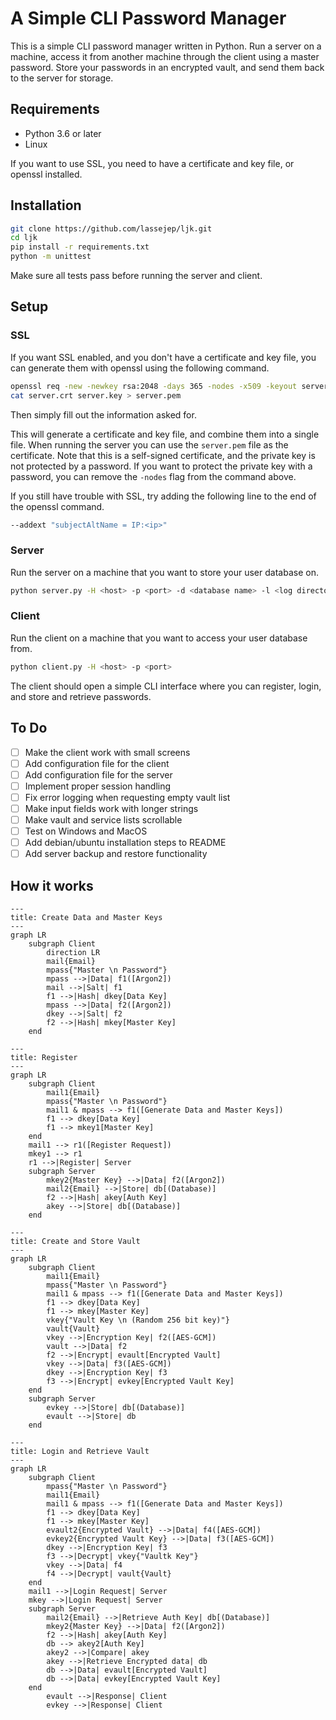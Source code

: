 # A Simple CLI Password Manager
This is a simple CLI password manager written in Python.
Run a server on a machine, access it from another machine through the client using a master password.
Store your passwords in an encrypted vault, and send them back to the server for storage.

## Requirements
- Python 3.6 or later
- Linux

If you want to use SSL, you need to have a certificate and key file, or openssl installed.

## Installation
```bash
git clone https://github.com/lassejep/ljk.git
cd ljk
pip install -r requirements.txt
python -m unittest
```
Make sure all tests pass before running the server and client.

## Setup
### SSL
If you want SSL enabled, and you don't have a certificate and key file, you can generate them with openssl using the following command.
```bash
openssl req -new -newkey rsa:2048 -days 365 -nodes -x509 -keyout server.key -out server.crt
cat server.crt server.key > server.pem
```
Then simply fill out the information asked for.


This will generate a certificate and key file, and combine them into a single file.
When running the server you can use the `server.pem` file as the certificate.
Note that this is a self-signed certificate, and the private key is not protected by a password.
If you want to protect the private key with a password, you can remove the `-nodes` flag from the command above.

If you still have trouble with SSL, try adding the following line to the end of the openssl command.
```bash
--addext "subjectAltName = IP:<ip>"
```

### Server
Run the server on a machine that you want to store your user database on.
```bash
python server.py -H <host> -p <port> -d <database name> -l <log directory> -s <path to ssl certificate>
```

### Client
Run the client on a machine that you want to access your user database from.
```bash
python client.py -H <host> -p <port>
```
The client should open a simple CLI interface where you can register, login, and store and retrieve passwords.

## To Do
- [ ] Make the client work with small screens
- [ ] Add configuration file for the client
- [ ] Add configuration file for the server
- [ ] Implement proper session handling
- [ ] Fix error logging when requesting empty vault list
- [ ] Make input fields work with longer strings
- [ ] Make vault and service lists scrollable
- [ ] Test on Windows and MacOS
- [ ] Add debian/ubuntu installation steps to README
- [ ] Add server backup and restore functionality

## How it works
```mermaid
---
title: Create Data and Master Keys
---
graph LR
    subgraph Client
        direction LR
        mail{Email}
        mpass{"Master \n Password"}
        mpass -->|Data| f1([Argon2])
        mail -->|Salt| f1
        f1 -->|Hash| dkey[Data Key]
        mpass -->|Data| f2([Argon2])
        dkey -->|Salt| f2
        f2 -->|Hash| mkey[Master Key]
    end
```

```mermaid
---
title: Register
---
graph LR
    subgraph Client
        mail1{Email}
        mpass{"Master \n Password"}
        mail1 & mpass --> f1([Generate Data and Master Keys])
        f1 --> dkey[Data Key]
        f1 --> mkey1[Master Key]
    end
    mail1 --> r1([Register Request])
    mkey1 --> r1
    r1 -->|Register| Server
    subgraph Server
        mkey2{Master Key} -->|Data| f2([Argon2])
        mail2{Email} -->|Store| db[(Database)]
        f2 -->|Hash| akey[Auth Key]
        akey -->|Store| db[(Database)]
    end
```

```mermaid
---
title: Create and Store Vault
---
graph LR
    subgraph Client
        mail1{Email}
        mpass{"Master \n Password"}
        mail1 & mpass --> f1([Generate Data and Master Keys])
        f1 --> dkey[Data Key]
        f1 --> mkey[Master Key]
        vkey{"Vault Key \n (Random 256 bit key)"}
        vault{Vault}
        vkey -->|Encryption Key| f2([AES-GCM])
        vault -->|Data| f2
        f2 -->|Encrypt| evault[Encrypted Vault]
        vkey -->|Data| f3([AES-GCM])
        dkey -->|Encryption Key| f3
        f3 -->|Encrypt| evkey[Encrypted Vault Key]
    end
    subgraph Server
        evkey -->|Store| db[(Database)]
        evault -->|Store| db
    end
```

```mermaid
---
title: Login and Retrieve Vault
---
graph LR
    subgraph Client
        mpass{"Master \n Password"}
        mail1{Email}
        mail1 & mpass --> f1([Generate Data and Master Keys])
        f1 --> dkey[Data Key]
        f1 --> mkey[Master Key]
        evault2{Encrypted Vault} -->|Data| f4([AES-GCM])
        evkey2{Encrypted Vault Key} -->|Data| f3([AES-GCM])
        dkey -->|Encryption Key| f3
        f3 -->|Decrypt| vkey{"Vaultk Key"}
        vkey -->|Data| f4
        f4 -->|Decrypt| vault{Vault}
    end
    mail1 -->|Login Request| Server
    mkey -->|Login Request| Server
    subgraph Server
        mail2{Email} -->|Retrieve Auth Key| db[(Database)]
        mkey2{Master Key} -->|Data| f2([Argon2])
        f2 -->|Hash| akey[Auth Key]
        db --> akey2[Auth Key]
        akey2 -->|Compare| akey
        akey -->|Retrieve Encrypted data| db
        db -->|Data| evault[Encrypted Vault]
        db -->|Data| evkey[Encrypted Vault Key]
    end
        evault -->|Response| Client
        evkey -->|Response| Client
```
